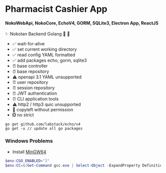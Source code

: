 # Pharmacist Cashier App 
#### NokoWebApi, NokoCore, EchoV4, GORM, SQLite3, Electron App, ReactJS

✨ Nokotan Backend Golang 🦌 🦌

- ✅ wait-for-alive
- ✅ set current working directory
- ✅ read config YAML formatted
- ✅ add packages echo, gorm, sqlite3
- ⏰ base controller
- ⏰ base repository
- ⚠️ openapi 3.1 YAML unsupported
- ⏰ user repository
- ⏰ session repository
- ⏰ JWT authentication
- ⏰ CLI application tools
- ⚠️ http2 / http3 quic unsupported
- 🚫 copyleft without permission
- ❎ no strict

```shell
go get github.com/labstack/echo/v4
go get -u // update all go packages
```

### Windows Problems

- Install [MinGW64](https://www.mingw-w64.org)

```powershell
$env:CGO_ENABLED="1"
$env:CC=$(Get-Command gcc.exe | Select-Object -ExpandProperty Definition)
```
